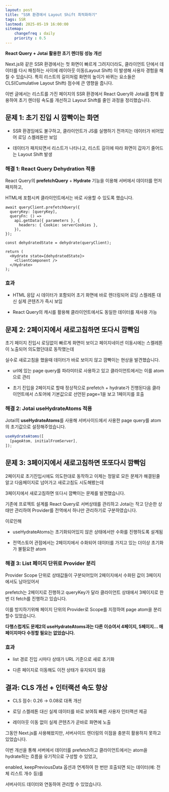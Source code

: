 ```yaml
---
layout: post
title: "SSR 환경에서 Layout Shift 최적화하기"
tags: SSR
lastmod: 2025-05-19 16:00:00
sitemap: 
    changefreq : daily
    priority : 0.5
---
```


**React Query + Jotai 활용한 초기 렌더링 성능 개선**

Next.js와 같은 SSR 환경에서는 첫 화면이 빠르게 그려지더라도, 클라이언트 단에서 데이터를 다시 패칭하는 사이에 레이아웃 이동(Layout Shift) 이 발생해 사용자 경험을 해칠 수 있습니다. 특히 리스트의 길이처럼 화면의 높이가 바뀌는 요소들은 CLS(Cumulative Layout Shift) 점수에 큰 영향을 줍니다.

이번 글에서는 리스트를 가진 페이지의 SSR 환경에서 React Query와 Jotai를 함께 활용하여 초기 렌더링 속도를 개선하고 Layout Shift를 줄인 과정을 정리했습니다.

## 문제 1: 초기 진입 시 깜빡이는 화면

- SSR 환경임에도 불구하고, 클라이언트가 JS를 실행하기 전까지는 데이터가 비어있어 로딩 스켈레톤만 보임

- 데이터가 패치되면서 리스트가 나타나고, 리스트 길이에 따라 화면이 갑자기 줄어드는 Layout Shift 발생

### 해결 1: React Query Dehydration 적용

React Query의 **prefetchQuery** + **Hydrate** 기능을 이용해 서버에서 데이터를 먼저 패치하고,

HTML에 포함시켜 클라이언트에서는 바로 사용할 수 있도록 했습니다.

```tsx
await queryClient.prefetchQuery({
  queryKey: [queryKey],
  queryFn: () =>
    api.getData({ parameters }, {
      headers: { Cookie: serverCookies },
    }),
});

const dehydratedState = dehydrate(queryClient);

return (
  <Hydrate state={dehydratedState}>
    <ClientComponent />
  </Hydrate>
);
```

### 효과

- HTML 응답 시 데이터가 포함되어 초기 화면에 바로 렌더링되어 로딩 스켈레톤 대신 실제 콘텐츠가 즉시 보임

- React Query의 캐시를 활용해 클라이언트에서도 동일한 데이터를 재사용 가능

## 문제 2: 2페이지에서 새로고침하면 또다시 깜빡임

초기 페이지 진입시 로딩없이 빠르게 화면이 보이고 페이지네이션 이동시에는 스켈레톤이 노출되어 의도했던대로 동작했는데

실수로 새로고침을 했을때 데이터가 바로 보이지 않고 깜빡이는 현상을 발견했습니다.

- url에 있는 page query를 파라미터로 사용하고 있고 클라이언트에서는 이를 atom으로 관리

- 초기 진입을 2페이지로 할때 정상적으로 prefetch + hydrate가 진행된다음 클라이언트에서 스토어에 기본값으로 선언된 page=1을 보고 1페이지를 호출

### 해결 2: Jotai useHydrateAtoms 적용

Jotai의 **useHydrateAtoms**를 사용해 서버사이드에서 사용한 page query를 atom의 초기값으로 설정해주었습니다.

```ts
useHydrateAtoms([
  [pageAtom, initialFromServer],
]);
```
## 문제 3: 3페이지에서 새로고침하면 또또다시 깜빡임

2페이지로 초기진입시에도 의도한대로 동작하고 이제는 정말로 모든 문제가 해결된줄 알고 다음페이지로 넘어가고 새로고침도 시도해봤는데

3페이지에서 새로고침하면 또다시 깜빡이는 문제를 발견했습니다.

기존에 프로젝트 설계를 React Query로 서버상태를 관리하고 Jotai는 작고 단순한 상태만 관리하여 Provider를 전역에서 하나만 관리하기로 구분하였습니다.

이로인해

- useHydrateAtoms는 초기화되어있지 않은 상태에서만 수화를 진행하도록 설계됨

- 전역스토어 관점에서는 2페이지에서 수화되어 데이터를 가지고 있는 더이상 초기화가 불필요한 atom

### 해결 3: List 페이지 단위로 Provider 분리

Provider Scope 단위로 상태값들이 구분되어있어 2페이지에서 수화된 값이 3페이지에서도 남아있어서 

prefetch는 2페이지로 진행하고 queryKey가 달라 클라이언트 상태에서 3페이지로 한번 더 fetch를 진행하고 있습니다.

이를 방지하기위해 페이지 단위의 Provider로 Scope를 지정하여 page atom을 분리할수 있었습니다.

**다행스럽게도 문제2의 useHydrateAtoms과는 다른 이슈여서 4페이지, 5페이지... 매 페이지마다 수정할 필요는 없었습니다.**

### 효과

- list 경로 진입 시마다 상태가 URL 기준으로 새로 초기화

- 다른 페이지로 이동해도 이전 상태가 유지되지 않음

## 결과: CLS 개선 + 인터랙션 속도 향상

- CLS 점수: 0.26 → 0.08로 대폭 개선

- 로딩 스켈레톤 대신 실제 데이터를 바로 보여줘 빠른 사용자 인터랙션 제공

- 레이아웃 이동 없이 실제 콘텐츠가 곧바로 화면에 노출

그동안 Next.js를 사용해왔지만, 서버사이드 렌더링의 이점을 충분히 활용하지 못하고 있었습니다.

이번 개선을 통해 서버에서 데이터를 prefetch하고 클라이언트에서는 atom을 hydrate하는 흐름을 유기적으로 구성할 수 있었고,

enabled, keepPreviousData 옵션과 연계하여 한 번만 호출되면 되는 데이터(예: 전체 리스트 개수 등)를

서버사이드 데이터와 연동하여 관리할 수 있었습니다.
